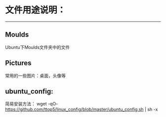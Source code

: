 # 文件用途说明：

---

## Moulds
Ubuntu下Moulds文件夹中的文件

## Pictures
常用的一些图片：桌面，头像等

## ubuntu_config: 
简易安装方法：
wget -qO- https://github.com/ttop5/linux_config/blob/master/ubuntu_config.sh | sh -x
